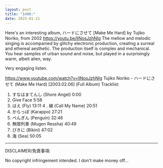 ```yaml
---
layout: post
title: "1496:"
date: 2025-01-21
---
```


Here's an interesting album, ハードにさせて [Make Me Hard] by Tujiko Noriko, from 2002
https://youtu.be/llNosJzhNIg
The mellow and melodic singing is accompanied by glitchy electronic production, creating a surreal and ethereal aesthetic. The production itself is complex and mechanical. You hear samples of urban sound and noise, but played in a surprisingly warm, albeit alien, way.

Very engaging listen.

https://www.youtube.com/watch?v=llNosJzhNIg
Tujiko Noriko - ハードにさせて (Make Me Hard) [2003.02.06] (Full Album)
Tracklist:

1. すなはまてんし (Shore Angel) 0:00​
2. Give Face 5:58​
3. はえ (Fly) 13:11​
4 . 線 (Call My Name) 20:51
5. からっぽ (Karappo) 27:21
6. ぺんぎん (Penguin) 32:46
7. 無限列車 (Mugen Ressha) 40:49
8. びきに (Bikini) 47:02
9. 海 (Sea) 50:05​ 
____________________________________________
DISCLAIMER/免責事項:

No copyright infringement intended. I don't make money off...
